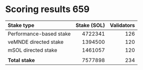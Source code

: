 # Scoring results 659

| Stake type              | Stake (SOL)    | Validators     |
|:------------------------|---------------:|---------------:|
| Performance-based stake | 4722341        | 126            |
| veMNDE directed stake   | 1394500        | 120            |
| mSOL directed stake     | 1461057        | 120            |
|                         |                |                |
| **Total stake**         | 7577898        | 234            |